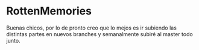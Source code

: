 # RottenMemories
Buenas chicos,
por lo de pronto creo que lo mejos es ir subiendo las distintas partes en nuevos branches y semanalmente subiré al master todo junto.

